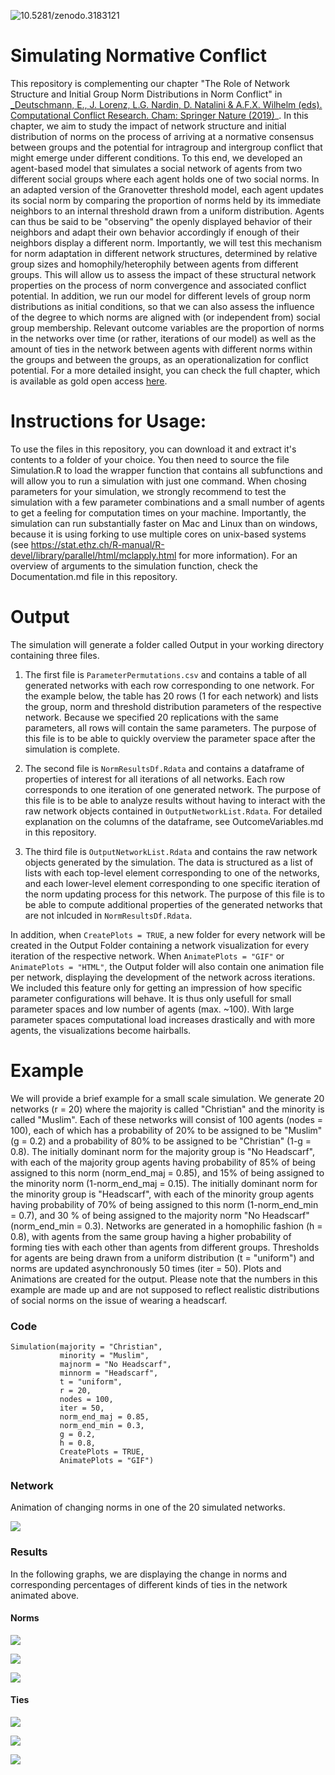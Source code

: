 ![10.5281/zenodo.3183121](https://zenodo.org/badge/DOI/10.5281/zenodo.3183121.svg)

# Simulating Normative Conflict

This repository is complementing our chapter "The Role of Network Structure and Initial Group Norm Distributions in Norm Conflict" in  [_Deutschmann, E., J. Lorenz, L.G. Nardin, D. Natalini & A.F.X. Wilhelm (eds). Computational Conflict Research. Cham: Springer Nature (2019)](https://www.springer.com/gp/book/9783030293321)_. In this chapter, we aim to study the impact of network structure and initial distribution of norms on the process of arriving at a normative consensus between groups and the potential for intragroup and intergroup conflict that might emerge under different conditions. To this end, we developed an agent-based model that simulates a social network of agents from two different social groups where each agent holds one of two social norms. In an adapted version of the Granovetter threshold model, each agent updates its social norm by comparing the proportion of norms held by its immediate neighbors to an internal threshold drawn from a uniform distribution. Agents can thus be said to be "observing" the openly displayed behavior of their neighbors and adapt their own behavior accordingly if enough of their neighbors display a different norm. Importantly, we will test this mechanism for norm adaptation in different network structures, determined by relative group sizes and homophily/heterophily between agents from different groups. This will allow us to assess the impact of these structural network properties on the process of norm convergence and associated conflict potential. In addition, we run our model for different levels of group norm distributions as initial conditions, so that we can also assess the influence of the degree to which norms are aligned with (or independent from) social group membership. Relevant outcome variables are the proportion of norms in the networks over time (or rather, iterations of our model) as well as the amount of ties in the network between agents with different norms within the groups and between the groups, as an operationalization for conflict potential. For a more detailed insight, you can check the full chapter, which is available as gold open access [here](https://www.springer.com/gp/book/9783030293321).

# Instructions for Usage:
To use the files in this repository, you can download it and extract it's contents to a folder of your choice. You then need to source the file Simulation.R to load the wrapper function that contains all subfunctions and will allow you to run a simulation with just one command. When chosing parameters for your simulation, we strongly recommend to test the simulation with a few parameter combinations and a small number of agents to get a feeling for computation times on your machine. Importantly, the simulation can run substantially faster on Mac and Linux than on windows, because it is using forking to use multiple cores on unix-based systems (see https://stat.ethz.ch/R-manual/R-devel/library/parallel/html/mclapply.html for more information). For an overview of arguments to the simulation function, check the Documentation.md file in this repository.

# Output
The simulation will generate a folder called Output in your working directory containing three files.

1. The first file is `ParameterPermutations.csv` and contains a table of all generated networks with each row corresponding to one network. For the example below, the table has 20 rows (1 for each network) and lists the group, norm and threshold distribution parameters of the respective network. Because we specified 20 replications with the same parameters, all rows will contain the same parameters. The purpose of this file is to be able to quickly overview the parameter space after the simulation is complete.

2. The second file is `NormResultsDf.Rdata` and contains a dataframe of properties of interest for all iterations of all networks. Each row corresponds to one iteration of one generated network. The purpose of this file is to be able to analyze results without having to interact with the raw network objects contained in `OutputNetworkList.Rdata`. For detailed explanation on the columns of the dataframe, see OutcomeVariables.md in this repository.

3. The third file is `OutputNetworkList.Rdata` and contains the raw network objects generated by the simulation. The data is structured as a list of lists with each top-level element corresponding to one of the networks, and each lower-level element corresponding to one specific iteration of the norm updating process for this network. The purpose of this file is to be able to compute additional properties of the generated networks that are not inlcuded in `NormResultsDf.Rdata`.

In addition, when `CreatePlots = TRUE`, a new folder for every network will be created in the Output Folder containing a network visualization for every iteration of the respective network. When `AnimatePlots = "GIF"` or `AnimatePlots = "HTML"`, the Output folder will also contain one animation file per network, displaying the development of the network across iterations. We included this feature only for getting an impression of how specific parameter configurations will behave. It is thus only usefull for small parameter spaces and low number of agents (max. ~100). With large parameter spaces computational load increases drastically and with more agents, the visualizations become hairballs.


# Example
We will provide a brief example for a small scale simulation. We generate 20 networks (r = 20) where the majority is called "Christian" and the minority is called "Muslim". Each of these networks will consist of 100 agents (nodes = 100), each of which has a probability of 20% to be assigned to be "Muslim" (g = 0.2) and a probability of 80% to be assigned to be "Christian" (1-g = 0.8). The initially dominant norm for the majority group is "No Headscarf", with each of the majority group agents having probability of 85% of being assigned to this norm (norm_end_maj = 0.85), and 15% of being assigned to the minority norm (1-norm_end_maj = 0.15). The initially dominant norm for the minority group is "Headscarf", with each of the minority group agents having probability of 70% of being assigned to this norm (1-norm_end_min = 0.7), and 30 % of being assigned to the majority norm "No Headscarf" (norm_end_min = 0.3). Networks are generated in a homophilic fashion (h = 0.8), with agents from the same group having a higher probability of forming ties with each other than agents from different groups. Thresholds for agents are being drawn from a uniform distribution (t = "uniform") and norms are updated asynchronously 50 times (iter = 50). Plots and Animations are created for the output. Please note that the numbers in this example are made up and are not supposed to reflect realistic distributions of social norms on the issue of wearing a headscarf.

### Code
```
Simulation(majority = "Christian",  
           minority = "Muslim",  
           majnorm = "No Headscarf",  
           minnorm = "Headscarf",
           t = "uniform",
           r = 20,  
           nodes = 100,  
           iter = 50,  
           norm_end_maj = 0.85,  
           norm_end_min = 0.3,  
           g = 0.2,  
           h = 0.8,  
           CreatePlots = TRUE,  
           AnimatePlots = "GIF")
```
### Network

Animation of changing norms in one of the 20 simulated networks.

![](./Plots/ExampleNetwork12.gif)

### Results

In the following graphs, we are displaying the change in norms and corresponding percentages of different kinds of ties in the network animated above.

#### Norms

![](./Plots/NormChangeOverall.png)

![](./Plots/NormChangeMajority.png)

![](./Plots/NormChangeMinority.png)

#### Ties

![](./Plots/NormTiesMajority.png)

![](./Plots/NormTiesMinority.png)

![](./Plots/NormTiesBetweenGroups.png)

